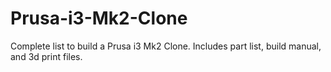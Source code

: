 # Prusa-i3-Mk2-Clone
Complete list to build a Prusa i3 Mk2 Clone. Includes part list, build manual, and 3d print files.
